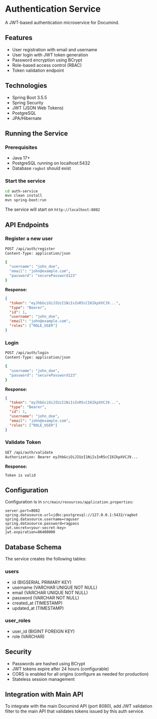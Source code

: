 # Authentication Service

A JWT-based authentication microservice for Documind.

## Features

- User registration with email and username
- User login with JWT token generation
- Password encryption using BCrypt
- Role-based access control (RBAC)
- Token validation endpoint

## Technologies

- Spring Boot 3.5.5
- Spring Security
- JWT (JSON Web Tokens)
- PostgreSQL
- JPA/Hibernate

## Running the Service

### Prerequisites

- Java 17+
- PostgreSQL running on localhost:5432
- Database `ragbot` should exist

### Start the service

```bash
cd auth-service
mvn clean install
mvn spring-boot:run
```

The service will start on `http://localhost:8082`

## API Endpoints

### Register a new user

```bash
POST /api/auth/register
Content-Type: application/json

{
  "username": "john_doe",
  "email": "john@example.com",
  "password": "securePassword123"
}
```

**Response:**
```json
{
  "token": "eyJhbGciOiJIUzI1NiIsInR5cCI6IkpXVCJ9...",
  "type": "Bearer",
  "id": 1,
  "username": "john_doe",
  "email": "john@example.com",
  "roles": ["ROLE_USER"]
}
```

### Login

```bash
POST /api/auth/login
Content-Type: application/json

{
  "username": "john_doe",
  "password": "securePassword123"
}
```

**Response:**
```json
{
  "token": "eyJhbGciOiJIUzI1NiIsInR5cCI6IkpXVCJ9...",
  "type": "Bearer",
  "id": 1,
  "username": "john_doe",
  "email": "john@example.com",
  "roles": ["ROLE_USER"]
}
```

### Validate Token

```bash
GET /api/auth/validate
Authorization: Bearer eyJhbGciOiJIUzI1NiIsInR5cCI6IkpXVCJ9...
```

**Response:**
```
Token is valid
```

## Configuration

Configuration is in `src/main/resources/application.properties`:

```properties
server.port=8082
spring.datasource.url=jdbc:postgresql://127.0.0.1:5432/ragbot
spring.datasource.username=raguser
spring.datasource.password=ragpass
jwt.secret=<your-secret-key>
jwt.expiration=86400000
```

## Database Schema

The service creates the following tables:

### users
- id (BIGSERIAL PRIMARY KEY)
- username (VARCHAR UNIQUE NOT NULL)
- email (VARCHAR UNIQUE NOT NULL)
- password (VARCHAR NOT NULL)
- created_at (TIMESTAMP)
- updated_at (TIMESTAMP)

### user_roles
- user_id (BIGINT FOREIGN KEY)
- role (VARCHAR)

## Security

- Passwords are hashed using BCrypt
- JWT tokens expire after 24 hours (configurable)
- CORS is enabled for all origins (configure as needed for production)
- Stateless session management

## Integration with Main API

To integrate with the main Documind API (port 8080), add JWT validation filter to the main API that validates tokens issued by this auth service.
